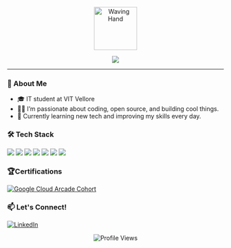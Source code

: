 <!-- Animated waving hand SVG -->
<p align="center">
  <img src="https://raw.githubusercontent.com/Satwik-7777/Satwik-7777/main/hand-wave.gif" width="100" alt="Waving Hand" />
</p>

<!-- Typing effect with shields.io (animated text badge) -->
<p align="center">
  <img src="https://readme-typing-svg.demolab.com?font=Fira+Code&weight=500&size=30&pause=1000&color=3ACABB&center=true&vCenter=true&width=435&lines=Hi+there%2C+I'm+Satwik!;" />
</p>

---

### 🚀 About Me
- 🎓 IT student at VIT Vellore
- 👨‍💻 I’m passionate about coding, open source, and building cool things.
- 🌱 Currently learning new tech and improving my skills every day.
  

### 🛠️ Tech Stack
<p align="left">
  <img src="https://img.shields.io/badge/-JavaScript-F7DF1E?logo=javascript&logoColor=black&style=flat-square" />
  <img src="https://img.shields.io/badge/-React-61DAFB?logo=react&logoColor=black&style=flat-square" />
  <img src="https://img.shields.io/badge/-Node.js-339933?logo=node.js&logoColor=white&style=flat-square" />
  <img src="https://img.shields.io/badge/-Python-3776AB?logo=python&logoColor=white&style=flat-square" />
  <img src="https://img.shields.io/badge/-HTML5-E34F26?logo=html5&logoColor=white&style=flat-square" />
  <img src="https://img.shields.io/badge/-CSS3-1572B6?logo=css3&logoColor=white&style=flat-square" />
  <img src="https://img.shields.io/badge/-Figma-21130D?logo=figma&logoColor=white&style=flat-square" />
  <!-- Add more badges as needed -->
</p>

### 🏆Certifications
<p align="left">
  <a href="https://www.cloudskillsboost.google/public_profiles/509220e0-bf43-40b5-8d64-a12900e02574" target="_blank">
    <img src="https://img.shields.io/badge/Google%20Cloud%20Arcade%20Cohort-blue?logo=googlecloud&logoColor=white&style=flat-square" alt="Google Cloud Arcade Cohort"/>
  </a>
</p>


### 📫 Let's Connect!
<p align="left">
  <a href="https://www.linkedin.com/in/satwikjaiswal/" target="_blank">
    <img src="https://img.shields.io/badge/LinkedIn-0A66C2?style=flat-square&logo=linkedin&logoColor=white" alt="LinkedIn"/>
  </a>
  <!-- Add more links as needed -->
</p>

<!-- Profile visitor counter (optional) -->
<p align="center">
  <img src="https://komarev.com/ghpvc/?username=Satwik-7777&style=flat-square" alt="Profile Views" />
</p>

